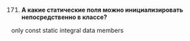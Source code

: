 171. **А какие статические поля можно инициализировать непосредственно в классе?**  

only const static integral data members

